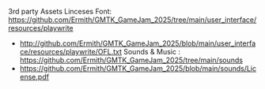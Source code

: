 
3rd party Assets Linceses
Font: https://github.com/Ermith/GMTK_GameJam_2025/tree/main/user_interface/resources/playwrite
- http://github.com/Ermith/GMTK_GameJam_2025/blob/main/user_interface/resources/playwrite/OFL.txt
Sounds & Music :
https://github.com/Ermith/GMTK_GameJam_2025/tree/main/sounds
- https://github.com/Ermith/GMTK_GameJam_2025/blob/main/sounds/License.pdf
